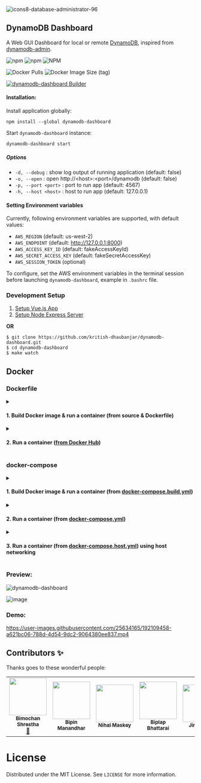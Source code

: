 ![icons8-database-administrator-96](https://user-images.githubusercontent.com/25634165/204095372-d6d8362f-3a33-4ab7-8b97-330fe712c404.png)

## DynamoDB Dashboard

A Web GUI Dashboard for local or remote [DynamoDB](https://aws.amazon.com/blogs/aws/dynamodb-local-for-desktop-development/), inspired from [dynamodb-admin](https://github.com/aaronshaf/dynamodb-admin).

![npm](https://img.shields.io/npm/v/dynamodb-dashboard?label=npm&style=flat-square) ![npm](https://img.shields.io/npm/dw/dynamodb-dashboard?style=flat-square) ![NPM](https://img.shields.io/npm/l/dynamodb-dashboard?style=flat-square)

![Docker Pulls](https://img.shields.io/docker/pulls/kritishdhaubanjar/dynamodb-dashboard?style=flat-square) ![Docker Image Size (tag)](https://img.shields.io/docker/image-size/kritishdhaubanjar/dynamodb-dashboard/latest?style=flat-square)

[![dynamodb-dashboard Builder](https://img.shields.io/github/actions/workflow/status/kritish-dhaubanjar/dynamodb-dashboard/build.yml?branch=main&label=dynamodb-dashboard%20Builder&style=flat-square)](https://github.com/kritish-dhaubanjar/dynamodb-dashboard/actions/workflows/build.yml)

#### Installation:
Install application globally:
```shell
npm install --global dynamodb-dashboard
```

Start `dynamodb-dashboard` instance:
```shell
dynamodb-dashboard start
```

##### Options
- `-d, --debug` : show log output of running application (default: false)
- `-o, --open` : open http://\<host>:\<port>/dynamodb (default: false)
- `-p, --port <port>` : port to run app (default: 4567)
- `-h, --host <host>` : host to run app (default: 127.0.0.1)

#### Setting Environment variables
Currently, following environment variables are supported, with default values:

- `AWS_REGION` (default: us-west-2)
- `AWS_ENDPOINT` (default: http://127.0.0.1:8000)
- `AWS_ACCESS_KEY_ID` (default: fakeAccessKeyId)
- `AWS_SECRET_ACCESS_KEY` (default: fakeSecretAccessKey)
- `AWS_SESSION_TOKEN` (optional)

To configure, set the AWS environment variables in the terminal session before launching `dynamodb-dashboard`, example in `.bashrc` file.

### Development Setup
1. [Setup Vue.js App](https://github.com/kritish-dhaubanjar/dynamodb-dashboard/tree/main/app)
2. [Setup Node Express Server](https://github.com/kritish-dhaubanjar/dynamodb-dashboard/tree/main/server)

**OR**

```shell
$ git clone https://github.com/kritish-dhaubanjar/dynamodb-dashboard.git
$ cd dynamodb-dashboard
$ make watch
```

## Docker

### Dockerfile

<details>
  <summary><h4>1. Build Docker image & run a container (from source & Dockerfile)</h4></summary>
  
  **a. Clone Repository**
  ```shell
  $ git clone https://github.com/kritish-dhaubanjar/dynamodb-dashboard.git
  $ cd dynamodb-dashboard
  ```
  
  **b. Build Docker Image**
  ```shell
  $ docker build . -t dynamodb-dashboard:local
  ```
  
  *Build Arguments:*
  - `PORT_ARG` (default: `4567`)
  - `HOST_ARG` (default: `0.0.0.0`)
  - `PREFIX_ARG` (default: `dynamodb`, prefix of route URIs)
  
  **c. Run Docker Container**
  ```shell
  $ docker run -p 8080:4567 dynamodb-dashboard:local
  ```
  
  *Environment Variables:*
  - `AWS_REGION` (default: `us-west-2`)
  - `AWS_ENDPOINT` (default: `http://127.0.0.1:8000`)
  - `AWS_ACCESS_KEY_ID` (default: `fakeAccessKeyId`)
  - `AWS_SECRET_ACCESS_KEY` (default: `fakeSecretAccessKey`)
  - `AWS_SESSION_TOKEN` (optional)
  
  *NOTE: For dynamodb running in the host machine, use flag `--network=host` for running dynamodb-dashboard container.*
</details>
<details>
  <summary><h4>2. Run a container (<a href="https://hub.docker.com/r/kritishdhaubanjar/dynamodb-dashboard">from Docker Hub</a>)</h4></summary>
  
  ```shell
  $ docker pull kritishdhaubanjar/dynamodb-dashboard:latest
  $ docker run -p 8080:4567 kritishdhaubanjar/dynamodb-dashboard:latest
  ```
  
  *Environment Variables:*
  - `AWS_REGION` (default: `us-west-2`)
  - `AWS_ENDPOINT` (default: `http://127.0.0.1:8000`)
  - `AWS_ACCESS_KEY_ID` (default: `fakeAccessKeyId`)
  - `AWS_SECRET_ACCESS_KEY` (default: `fakeSecretAccessKey`)
  - `AWS_SESSION_TOKEN` (optional)
  
  *NOTE: For dynamodb running in the host machine, use flag `--network=host` for running dynamodb-dashboard container.*
</details>

### docker-compose

<details>
  <summary><h4>1. Build Docker image & run a container (from <a href="https://github.com/kritish-dhaubanjar/dynamodb-dashboard/blob/main/docker-compose.build.yml">docker-compose.build.yml</a>)</h4></summary>
  
  *dynamoDB image (from docker hub) + dynamodb-dashboard image (built from source)*
  
  **a. Clone Repository**
  ```shell
  $ git clone https://github.com/kritish-dhaubanjar/dynamodb-dashboard.git
  $ cd dynamodb-dashboard
  ```
  
  **b. Build & Run Docker Image**
  ```shell
  $ docker-compose -f docker-compose.build.yml up
  ```
</details>
<details>
  <summary><h4>2. Run a container (from <a href="https://github.com/kritish-dhaubanjar/dynamodb-dashboard/blob/main/docker-compose.yml">docker-compose.yml</a>)</h4></summary>
  
  *dynamoDB image (from docker hub) + dynamodb-dashboard image (from docker hub)*
  
  ```shell
  $ docker-compose up
  ```
</details>
<details>
  <summary><h4>3. Run a container (from <a href="https://github.com/kritish-dhaubanjar/dynamodb-dashboard/blob/main/docker-compose.host.yml">docker-compose.host.yml</a>) using host networking</h4></summary>
  
  *dynamoDB (host network) + dynamodb-dashboard image (from docker hub)*
  
  ```shell
  $ docker-compose -f docker-compose.host.yml up
  ```
</details>

### Preview:
![dynamodb-dashboard](https://user-images.githubusercontent.com/25634165/213922274-d70cde00-4d70-47ac-ab84-68b6f0933d58.png)

![image](https://user-images.githubusercontent.com/25634165/215118400-fe18ea87-5562-4e7d-be7b-ccf61a3fbe99.png)

### Demo:
https://user-images.githubusercontent.com/25634165/192109458-a621bc06-788d-4d54-9dc2-9064380ee837.mp4

## Contributors ✨

Thanks goes to these wonderful people:

<table>
  <tr>
    <td align="center"><a href="https://github.com/sbimochan"><img src="https://avatars.githubusercontent.com/u/11685953?v=4" width="100px;" alt=""/><br /><sub><b>Bimochan Shrestha</b></sub></a><br /><a href="https://github.com/kritish-dhaubanjar/dynamodb-dashboard/commits?author=sbimochan" title="Commits">📖</a></td>
    <td align="center"><a href="https://github.com/bipinmdr07"><img src="https://avatars.githubusercontent.com/u/16375412?v=4" width="100px;" alt=""/><br /><sub><b>Bipin Manandhar</b></sub></a><br /></td>
    <td align="center"><a href="https://github.com/maskeynihal"><img src="https://avatars.githubusercontent.com/u/26411488?v=4" width="100px;" alt=""/><br /><sub><b>Nihal Maskey</b></sub></a><br /></td>
    <td align="center"><a href="https://github.com/bhattaraib58"><img src="https://avatars.githubusercontent.com/u/15843175?v=4" width="100px;" alt=""/><br /><sub><b>Biplap Bhattarai</b></sub></a><br /></td>
    <td align="center"><a href="https://github.com/JimDabell"><img src="https://avatars.githubusercontent.com/u/5674?v=4" width="100px;" alt=""/><br /><sub><b>Jim Dabell</b></sub></a><br /></td>
  </tr>
</table>

# License
Distributed under the MIT License. See `LICENSE` for more information.
